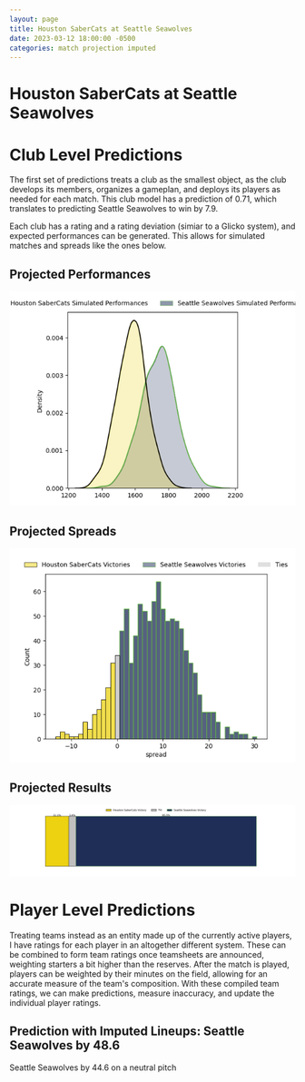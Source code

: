 ```yaml
---  
layout: page  
title: Houston SaberCats at Seattle Seawolves  
date: 2023-03-12 18:00:00 -0500  
categories: match projection imputed  
---
```

# Houston SaberCats at Seattle Seawolves

# Club Level Predictions


The first set of predictions treats a club as the smallest object, as the club develops its members, organizes a gameplan, and deploys its players as needed for each match. This club model has a prediction of 0.71, which translates to predicting Seattle Seawolves to win by 7.9.

Each club has a rating and a rating deviation (simiar to a Glicko system), and expected performances can be generated. This allows for simulated matches and spreads like the ones below.
## Projected Performances


![Projected Performances](plots/performances_2023-03-12-SeattleSeawolves-HoustonSaberCats.png)
## Projected Spreads


![Projected Spreads](plots/spreads_2023-03-12-SeattleSeawolves-HoustonSaberCats.png)
## Projected Results


![Projected Results](plots/resultbar_2023-03-12-SeattleSeawolves-HoustonSaberCats.png)
# Player Level Predictions


Treating teams instead as an entity made up of the currently active players, I have ratings for each player in an altogether different system. These can be combined to form team ratings once teamsheets are announced, weighting starters a bit higher than the reserves. After the match is played, players can be weighted by their minutes on the field, allowing for an accurate measure of the team's composition. With these compiled team ratings, we can make predictions, measure inaccuracy, and update the individual player ratings.
## Prediction with Imputed Lineups: Seattle Seawolves by 48.6


Seattle Seawolves by 44.6 on a neutral pitch

